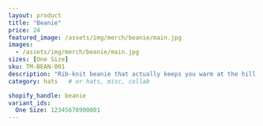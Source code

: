 ```yaml
---
layout: product
title: "Beanie"
price: 24
featured_image: /assets/img/merch/beanie/main.jpg
images:
  - /assets/img/merch/beanie/main.jpg
sizes: [One Size]
sku: TM-BEAN-001
description: "Rib-knit beanie that actually keeps you warm at the hill."
category: hats   # or hats, misc, collab

shopify_handle: beanie
variant_ids:
  One Size: 12345678900001
---
```

